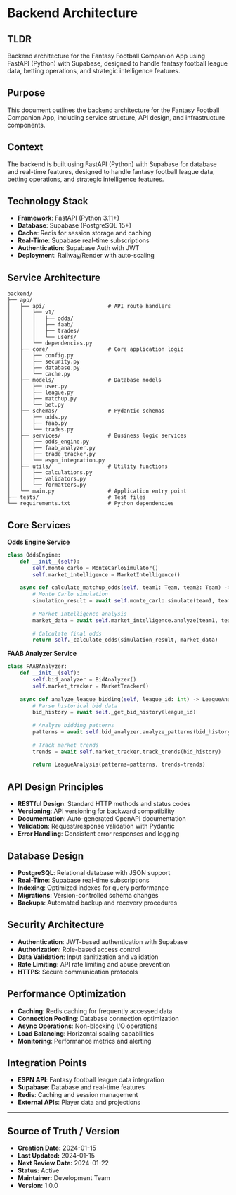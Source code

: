 # Backend Architecture

## TLDR

Backend architecture for the Fantasy Football Companion App using FastAPI (Python) with Supabase, designed to handle fantasy football league data, betting operations, and strategic intelligence features.

## Purpose

This document outlines the backend architecture for the Fantasy Football Companion App, including service structure, API design, and infrastructure components.

## Context

The backend is built using FastAPI (Python) with Supabase for database and real-time features, designed to handle fantasy football league data, betting operations, and strategic intelligence features.

## Technology Stack

- **Framework**: FastAPI (Python 3.11+)
- **Database**: Supabase (PostgreSQL 15+)
- **Cache**: Redis for session storage and caching
- **Real-Time**: Supabase real-time subscriptions
- **Authentication**: Supabase Auth with JWT
- **Deployment**: Railway/Render with auto-scaling

## Service Architecture

```
backend/
├── app/
│   ├── api/                    # API route handlers
│   │   ├── v1/
│   │   │   ├── odds/
│   │   │   ├── faab/
│   │   │   ├── trades/
│   │   │   └── users/
│   │   └── dependencies.py
│   ├── core/                   # Core application logic
│   │   ├── config.py
│   │   ├── security.py
│   │   ├── database.py
│   │   └── cache.py
│   ├── models/                 # Database models
│   │   ├── user.py
│   │   ├── league.py
│   │   ├── matchup.py
│   │   └── bet.py
│   ├── schemas/                # Pydantic schemas
│   │   ├── odds.py
│   │   ├── faab.py
│   │   └── trades.py
│   ├── services/               # Business logic services
│   │   ├── odds_engine.py
│   │   ├── faab_analyzer.py
│   │   ├── trade_tracker.py
│   │   └── espn_integration.py
│   ├── utils/                  # Utility functions
│   │   ├── calculations.py
│   │   ├── validators.py
│   │   └── formatters.py
│   └── main.py                 # Application entry point
├── tests/                      # Test files
└── requirements.txt            # Python dependencies
```

## Core Services

**Odds Engine Service**
```python
class OddsEngine:
    def __init__(self):
        self.monte_carlo = MonteCarloSimulator()
        self.market_intelligence = MarketIntelligence()
    
    async def calculate_matchup_odds(self, team1: Team, team2: Team) -> OddsResult:
        # Monte Carlo simulation
        simulation_result = await self.monte_carlo.simulate(team1, team2)
        
        # Market intelligence analysis
        market_data = await self.market_intelligence.analyze(team1, team2)
        
        # Calculate final odds
        return self._calculate_odds(simulation_result, market_data)
```

**FAAB Analyzer Service**
```python
class FAABAnalyzer:
    def __init__(self):
        self.bid_analyzer = BidAnalyzer()
        self.market_tracker = MarketTracker()
    
    async def analyze_league_bidding(self, league_id: int) -> LeagueAnalysis:
        # Parse historical bid data
        bid_history = await self._get_bid_history(league_id)
        
        # Analyze bidding patterns
        patterns = await self.bid_analyzer.analyze_patterns(bid_history)
        
        # Track market trends
        trends = await self.market_tracker.track_trends(bid_history)
        
        return LeagueAnalysis(patterns=patterns, trends=trends)
```

## API Design Principles

- **RESTful Design**: Standard HTTP methods and status codes
- **Versioning**: API versioning for backward compatibility
- **Documentation**: Auto-generated OpenAPI documentation
- **Validation**: Request/response validation with Pydantic
- **Error Handling**: Consistent error responses and logging

## Database Design

- **PostgreSQL**: Relational database with JSON support
- **Real-Time**: Supabase real-time subscriptions
- **Indexing**: Optimized indexes for query performance
- **Migrations**: Version-controlled schema changes
- **Backups**: Automated backup and recovery procedures

## Security Architecture

- **Authentication**: JWT-based authentication with Supabase
- **Authorization**: Role-based access control
- **Data Validation**: Input sanitization and validation
- **Rate Limiting**: API rate limiting and abuse prevention
- **HTTPS**: Secure communication protocols

## Performance Optimization

- **Caching**: Redis caching for frequently accessed data
- **Connection Pooling**: Database connection optimization
- **Async Operations**: Non-blocking I/O operations
- **Load Balancing**: Horizontal scaling capabilities
- **Monitoring**: Performance metrics and alerting

## Integration Points

- **ESPN API**: Fantasy football league data integration
- **Supabase**: Database and real-time features
- **Redis**: Caching and session management
- **External APIs**: Player data and projections

---

## Source of Truth / Version

- **Creation Date:** 2024-01-15
- **Last Updated:** 2024-01-15
- **Next Review Date:** 2024-01-22
- **Status:** Active
- **Maintainer:** Development Team
- **Version:** 1.0.0
